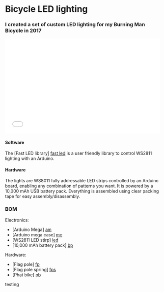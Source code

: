 # Bicycle LED lighting

### I created a set of custom LED lighting for my Burning Man Bicycle in 2017

<div style='position:relative;padding-bottom:61.224%;'><iframe src="//gifs.com/embed/burning-man-bicycle-lights-BLjYYN" frameborder="0" scrolling="no" width="588" height="360" style="backface-visibility: hidden; transform: scale(1); position: absolute; height: 100%; width: 100%;"></iframe></div>

#### Software

The [Fast LED library] [fast led] is a user friendly library to control WS2811 lighting with an Arduino.

[fast led]: https://github.com/FastLED/FastLEDhttps://github.com/FastLED/FastLED  "Fast LED"

#### Hardware

The lights are WS8011 fully addressable LED strips controlled by an Arduino board, enabling any combination of patterns you want. It is powered by a 10,000 mAh USB battery pack. Everything is assembled using clear packing tape for easy assembly/disassembly.

### BOM

Electronics:
* [Arduino Mega] [am]
* [Arduino mega case] [mc]
* [WS2811 LED stirp] [led]
* [10,000 mAh battery pack] [bp]

Hardware:
* [Flag pole] [fp]
* [Flag pole spring] [fps]
* [Phat bike] [pb]

[am]: https://www.amazon.com/gp/product/B01IB5VR6Q  "Arduino mega"
[mc]: https://www.amazon.com/gp/product/B00D6TW09Q  "Arduino mega case"
[led]: https://www.amazon.com/gp/product/B01E4UB6AE  "LED strip"
[bp]: https://www.amazon.com/gp/product/B06X9XSNMZ/  "Battery pack"
[fp]: https://www.amazon.com/Tusk-Whip-Replacement-Flag-Pole/dp/B01N35DALM  "Flag pole"
[fps]: https://www.amazon.com/Wheeler-Whip-Springy-Thingy-Mount/dp/B005HJL94A  "Flag pole spring"
[pb]: https://www.walmart.com/ip/26-Mongoose-Dolomite-Men-s-7-speed-Fat-Tire-Mountain-Bike-Navy-Blue-Red/29741123  "Phat bike"

testing
